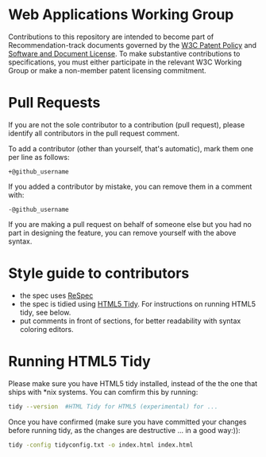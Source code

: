 # Web Applications Working Group

Contributions to this repository are intended to become part of Recommendation-track documents governed by the
[W3C Patent Policy](http://www.w3.org/Consortium/Patent-Policy-20040205/) and
[Software and Document License](http://www.w3.org/Consortium/Legal/copyright-software). To make substantive contributions to specifications, you must either participate
in the relevant W3C Working Group or make a non-member patent licensing commitment.

# Pull Requests

If you are not the sole contributor to a contribution (pull request), please
identify all contributors in the pull request comment.

To add a contributor (other than yourself, that's automatic), mark them one per
line as follows:

```
+@github_username
```

If you added a contributor by mistake, you can remove them in a comment with:

```
-@github_username
```

If you are making a pull request on behalf of someone else but you had no part
in designing the feature, you can remove yourself with the above syntax.

# Style guide to contributors

- the spec uses [ReSpec](https://www.w3.org/respec/)
- the spec is tidied using [HTML5 Tidy](https://github.com/w3c/tidy-html5). For
  instructions on running HTML5 tidy, see below.
- put comments in front of sections, for better readability with
  syntax coloring editors.

# Running HTML5 Tidy

Please make sure you have HTML5 tidy installed, instead of
the the one that ships with \*nix systems. You can comfirm this by running:

```bash
tidy --version  #HTML Tidy for HTML5 (experimental) for ...
```

Once you have confirmed (make sure you have committed your changes before
running tidy, as the changes are destructive ... in a good way:)):

```bash
tidy -config tidyconfig.txt -o index.html index.html
```
